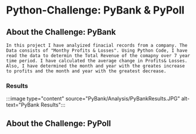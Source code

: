#  Python-Challenge: PyBank &amp; PyPoll

## About the Challenge: PyBank 
    In this project I have analyized finacial records from a company. The Data consists of "Monthy Profits & Losses". Using Python Code, I have read the data to determin the Total Revenue of the comapny over 7 year time period. I have calculated the average change in Profits& Losses. Also, I have determined the month and year with the greates increase to profits and the month and year with the greatest decrease. 
###     Results
:::image type="content" source="PyBank/Analysis/PyBankResults.JPG" alt-text="PyBank Results":::


## About the Challenge: PyPoll